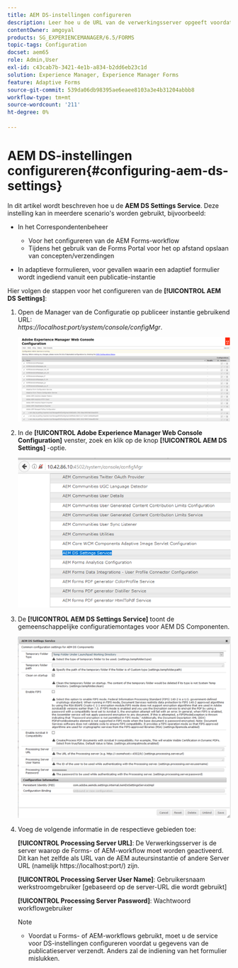 ```yaml
---
title: AEM DS-instellingen configureren
description: Leer hoe u de URL van de verwerkingsserver opgeeft voordat u een formulier verzendt.
contentOwner: amgoyal
products: SG_EXPERIENCEMANAGER/6.5/FORMS
topic-tags: Configuration
docset: aem65
role: Admin,User
exl-id: c43cab7b-3421-4e1b-a834-b2dd6eb23c1d
solution: Experience Manager, Experience Manager Forms
feature: Adaptive Forms
source-git-commit: 539da06db98395ae6eaee8103a3e4b31204abbb8
workflow-type: tm+mt
source-wordcount: '211'
ht-degree: 0%

---
```


# AEM DS-instellingen configureren{#configuring-aem-ds-settings}

In dit artikel wordt beschreven hoe u de **AEM DS Settings Service**. Deze instelling kan in meerdere scenario&#39;s worden gebruikt, bijvoorbeeld:

* In het Correspondentenbeheer

   * Voor het configureren van de AEM Forms-workflow
   * Tijdens het gebruik van de Forms Portal voor het op afstand opslaan van concepten/verzendingen

* In adaptieve formulieren, voor gevallen waarin een adaptief formulier wordt ingediend vanuit een publicatie-instantie

Hier volgen de stappen voor het configureren van de **[!UICONTROL AEM DS Settings]**:

1. Open de Manager van de Configuratie op publiceer instantie gebruikend URL:\
   *https://localhost:port/system/console/configMgr*.

   ![Webconsole-configuratie AEM](assets/web_configuration_console_new.png)

1. In de **[!UICONTROL Adobe Experience Manager Web Console Configuration]** venster, zoek en klik op de knop **[!UICONTROL AEM DS Settings]** -optie.

   ![DS-instellingen](assets/ds_settings_new.png)

1. De **[!UICONTROL AEM DS Settings Service]** toont de gemeenschappelijke configuratiemontages voor AEM DS Componenten.

   ![DS Settings Service](assets/ds_settings_service_new.png)

1. Voeg de volgende informatie in de respectieve gebieden toe:

   **[!UICONTROL Processing Server URL]**: De Verwerkingsserver is de server waarop de Forms- of AEM-workflow moet worden geactiveerd. Dit kan het zelfde als URL van de AEM auteursinstantie of andere Server URL (namelijk https://localhost:port/) zijn.

   **[!UICONTROL Processing Server User Name]**: Gebruikersnaam werkstroomgebruiker [gebaseerd op de server-URL die wordt gebruikt]

   **[!UICONTROL Processing Server Password]**: Wachtwoord workflowgebruiker

   >[!NOTE]
   >
   >
   >    
   >    
   >    * Voordat u Forms- of AEM-workflows gebruikt, moet u de service voor DS-instellingen configureren voordat u gegevens van de publicatieserver verzendt. Anders zal de indiening van het formulier mislukken.
   >    
   >
